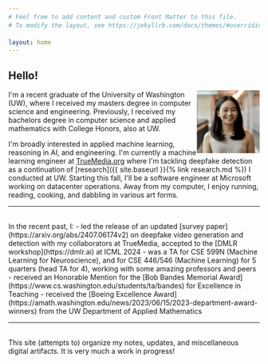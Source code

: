 ```yaml
---
# Feel free to add content and custom Front Matter to this file.
# To modify the layout, see https://jekyllrb.com/docs/themes/#overriding-theme-defaults

layout: home
---
```


## Hello! 

<img src="assets/headshot.jpeg" alt="Photo of Hannah" style="width: 25%; float: right; margin: auto">
<!-- ![Photo of Hannah](assets/headshot.jpeg){: style="width: 25%; height: 25%; float: right} -->

I'm a recent graduate of the University of Washington (UW), where I received my masters degree in computer science and engineering. Previously, I received my bachelors degree in computer science and applied mathematics with College Honors, also at UW.

I'm broadly interested in applied machine learning, reasoning in AI, and engineering. I'm currently a machine learning engineer at [TrueMedia.org](https://www.truemedia.org) where I'm tackling deepfake detection as a continuation of [research]({{ site.baseurl }}{% link research.md %}) I conducted at UW. Starting this fall, I'll be a software engineer at Microsoft working on datacenter operations. Away from my computer, I enjoy running, reading, cooking, and dabbling in various art forms.

___
<br>
In the recent past, I:
- led the release of an updated [survey paper](https://arxiv.org/abs/2407.06174v2) on deepfake video generation and detection with my collaborators at TrueMedia, accepted to the [DMLR workshop](https://dmlr.ai) at ICML 2024
- was a TA for CSE 599N (Machine Learning for Neuroscience), and for CSE 446/546 (Machine Learning) for 5 quarters (head TA for 4), working with some amazing professors and peers
- received an Honorable Mention for the [Bob Bandes Memorial Award](https://www.cs.washington.edu/students/ta/bandes) for Excellence in Teaching
- received the [Boeing Excellence Award](https://amath.washington.edu/news/2023/06/15/2023-department-award-winners) from the UW Department of Applied Mathematics 

___
<br>
This site (attempts to) organize my notes, updates, and miscellaneous digital artifacts. It is very much a work in progress!